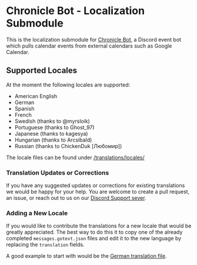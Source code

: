 # Chronicle Bot - Localization Submodule

This is the localization submodule for [Chronicle Bot](https://chroniclebot.com), a Discord event bot which pulls calendar events from external calendars such as Google Calendar.

## Supported Locales

At the moment the following locales are supported:

- American English
- German
- Spanish
- French
- Swedish (thanks to @myrsloik)
- Portuguese (thanks to Ghost_97)
- Japanese (thanks to kagesya)
- Hungarian (thanks to Arcsibald)
- Russian (thanks to ChickenDuk [Любомир])

The locale files can be found under [/translations/locales/](https://github.com/Route-8/chronicle-go-l10n/tree/main/translations/locales)

### Translation Updates or Corrections

If you have any suggested updates or corrections for existing translations we would be happy for your help. You are welcome to create a pull request, an issue, or reach out to us on our [Discord Support sever](https://discord.gg/nWJCsV9hPq).

### Adding a New Locale

If you would like to contribute the translations for a new locale that would be greatly appreciated. The best way to do this it to copy one of the already completed `messages.gotext.json` files and edit it to the new language by replacing the `translation` fields.

A good example to start with would be the [German translation file](https://github.com/Route-8/chronicle-go-l10n/blob/main/translations/locales/de/messages.gotext.json).
